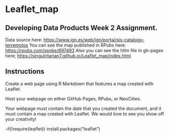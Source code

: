 # Leaflet_map
## Developing Data Products Week 2 Assignment.

Data source here:
<https://www.ign.es/web/ign/portal/sis-catalogo-terremotos>
You can see the map published in RPubs here: <https://rpubs.com/spoke/697493>
Also you can see the htlm file in gh-pages here;
<https://singulritarian7.github.io/Leaflet_map/index.html>

## Instructions

Create a web page using R Markdown that features a map created with Leaflet.

Host your webpage on either GitHub Pages, RPubs, or NeoCities.

Your webpage must contain the date that you created the document, and it must contain a map created with Leaflet. We would love to see you show off your creativity!

-if(!require(leaflet)) install.packages(“leaflet”)
